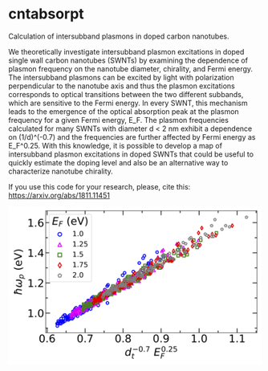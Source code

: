# cntabsorpt
Calculation of intersubband plasmons in doped carbon nanotubes.


We theoretically investigate intersubband plasmon excitations in doped single wall carbon 
nanotubes (SWNTs) by examining the dependence of plasmon frequency on the nanotube diameter, 
chirality, and Fermi energy. The intersubband plasmons can be excited by light with polarization 
perpendicular to the nanotube axis and thus the plasmon excitations corresponds to optical 
transitions between the two different subbands, which are sensitive to the Fermi energy. 
In every SWNT, this mechanism leads to the emergence of the optical absorption peak at the 
plasmon frequency for a given Fermi energy, E_F. The plasmon frequencies calculated for many 
SWNTs with diameter d < 2 nm exhibit a dependence on (1/d)^(-0.7) and the frequencies are further 
affected by Fermi energy as E_F^0.25. With this knowledge, it is possible to develop a map of 
intersubband plasmon excitations in doped SWNTs that could be useful to quickly estimate the 
doping level and also be an alternative way to characterize nanotube chirality.

If you use this code for your research, please, cite this:
https://arxiv.org/abs/1811.11451

![](fitting_e_d.png)
